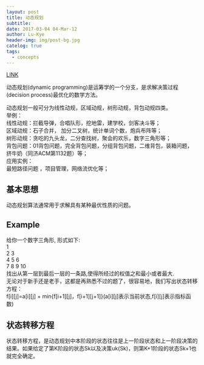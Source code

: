 ```yaml
---
layout: post
title: 动态规划
subtitle: 
date: 2017-03-04 04-Mar-12
author: Lu-Kye
header-img: img/post-bg.jpg
catelog: true
tags: 
  - concepts
---
```

[LINK](http://baike.baidu.com/link?url=fixG3XrFFDOVqMOWZXpWR265vu7aV9kkNPhmNpqkwURY_eM1BaqD592CtovKgUui0H_TCkunUZWl8-_z2K_P-q)

动态规划(dynamic programming)是运筹学的一个分支，是求解决策过程(decision process)最优化的数学方法。    

动态规划一般可分为线性动规，区域动规，树形动规，背包动规四类。    
举例：     
线性动规：拦截导弹，合唱队形，挖地雷，建学校，剑客决斗等；      
区域动规：石子合并， 加分二叉树，统计单词个数，炮兵布阵等；      
树形动规：贪吃的九头龙，二分查找树，聚会的欢乐，数字三角形等；    
背包问题：01背包问题，完全背包问题，分组背包问题，二维背包，装箱问题，挤牛奶（同济ACM第1132题）等；      
应用实例：      
最短路径问题 ，项目管理，网络流优化等；    

## 基本思想
动态规划算法通常用于求解具有某种最优性质的问题。    

## Example
给你一个数字三角形, 形式如下:    
1    
2 3    
4 5 6     
7 8 9 10     
找出从第一层到最后一层的一条路,使得所经过的权值之和最小或者最大.     
无论对于新手还是老手，这都是再熟悉不过的题了，很容易地，我们写出状态转移方程：    
f[i][j]=a[i][j] + min{f[i+1][j]，f[i+1][j+1]}(a[i][j]表示当前状态,f[i][j]表示指标函数)     

## 状态转移方程
状态转移方程，是动态规划中本阶段的状态往往是上一阶段状态和上一阶段决策的结果。如果给定了第K阶段的状态Sk以及决策uk(Sk)，则第K+1阶段的状态Sk+1也就完全确定。

